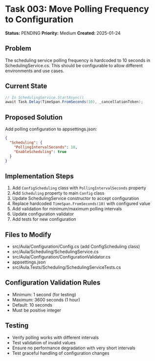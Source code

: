# Task 003: Move Polling Frequency to Configuration

**Status:** PENDING
**Priority:** Medium
**Created:** 2025-01-24

## Problem
The scheduling service polling frequency is hardcoded to 10 seconds in SchedulingService.cs. This should be configurable to allow different environments and use cases.

## Current State
```csharp
// In SchedulingService.StartAsync()
await Task.Delay(TimeSpan.FromSeconds(10), _cancellationToken);
```

## Proposed Solution
Add polling configuration to appsettings.json:
```json
{
  "Scheduling": {
    "PollingIntervalSeconds": 10,
    "EnableScheduling": true
  }
}
```

## Implementation Steps
1. Add `ConfigScheduling` class with `PollingIntervalSeconds` property
2. Add `Scheduling` property to main `Config` class
3. Update SchedulingService constructor to accept configuration
4. Replace hardcoded `TimeSpan.FromSeconds(10)` with configured value
5. Add validation for minimum/maximum polling intervals
6. Update configuration validator
7. Add tests for new configuration

## Files to Modify
- src/Aula/Configuration/Config.cs (add ConfigScheduling class)
- src/Aula/Scheduling/SchedulingService.cs
- src/Aula/Configuration/ConfigurationValidator.cs
- appsettings.json
- src/Aula.Tests/Scheduling/SchedulingServiceTests.cs

## Configuration Validation Rules
- Minimum: 1 second (for testing)
- Maximum: 3600 seconds (1 hour)
- Default: 10 seconds
- Must be positive integer

## Testing
- Verify polling works with different intervals
- Test validation of invalid values
- Ensure no performance degradation with very short intervals
- Test graceful handling of configuration changes